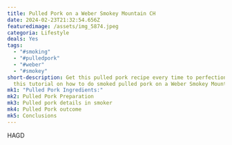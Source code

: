 ```yaml
---
title: Pulled Pork on a Weber Smokey Mountain CH
date: 2024-02-23T21:32:54.656Z
featuredimage: /assets/img_5874.jpeg
categoria: Lifestyle
deals: Yes
tags:
  - "#smoking"
  - "#pulledpork"
  - "#weber"
  - "#smokey"
short-description: Get this pulled pork recipe every time to perfection with
  this tutorial on how to do smoked pulled pork on a Weber Smokey Mountain
mk1: "Pulled Pork Ingredients:"
mk2: Pulled Pork Preparation
mk3: Pulled pork details in smoker
mk4: Pulled Pork outcome
mk5: Conclusions
---
```

HAGD
